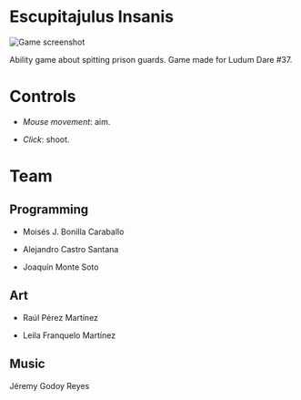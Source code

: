 # Escupitajulus Insanis

![Game screenshot](escupitajulus_insanis.png)

Ability game about spitting prison guards. Game made for Ludum Dare #37.

# Controls

- *Mouse movement*: aim.

- *Click*: shoot.

# Team

## Programming

- Moisés J. Bonilla Caraballo

- Alejandro Castro Santana

- Joaquín Monte Soto

## Art

- Raúl Pérez Martínez

- Leila Franquelo Martínez

## Music

Jéremy Godoy Reyes

